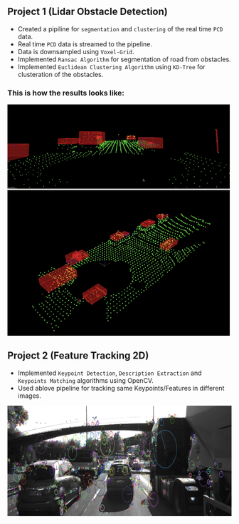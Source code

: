 ## Project 1 (Lidar Obstacle Detection)

- Created a pipiline for `segmentation` and `clustering` of the real time `PCD` data.
- Real time `PCD` data is streamed to the pipeline.
- Data is downsampled using `Voxel-Grid`.
- Implemented `Ransac Algorithm` for segmentation of road from obstacles.
- Implemented `Euclidean Clustering Algorithm` using `KD-Tree` for clusteration of the obstacles.

### This is how the results looks like:

<img src=Lidar-Obstacle-Detection/media/result1.gif width="500">

<img src=Lidar-Obstacle-Detection/media/result2.gif width="500">

## Project 2 (Feature Tracking 2D)

- Implemented `Keypoint Detection`, `Description Extraction` and `Keypoints Matching` algorithms using OpenCV.
- Used ablove pipeline for tracking same Keypoints/Features in different images.

<img src="Feature-Tracking-2D/images/keypoints.png" width="820" height="248" />




